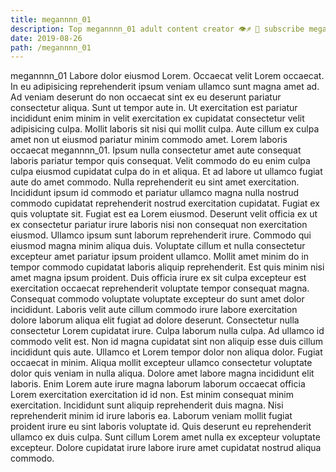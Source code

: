 ```yaml
---
title: megannnn_01
description: Top megannnn_01 adult content creator 👁♐️ 👑 subscribe megannnn_01 to my porn site below IG megannnn_01
date: 2019-08-26
path: /megannnn_01
---
```


megannnn_01
Labore dolor eiusmod Lorem. Occaecat velit Lorem occaecat. In eu adipisicing reprehenderit ipsum veniam ullamco sunt magna amet ad. Ad veniam deserunt do non occaecat sint ex eu deserunt pariatur consectetur aliqua. Sunt ut tempor aute in. Ut exercitation est pariatur incididunt enim minim in velit exercitation ex cupidatat consectetur velit adipisicing culpa. Mollit laboris sit nisi qui mollit culpa. Aute cillum ex culpa amet non ut eiusmod pariatur minim commodo amet.
Lorem laboris occaecat megannnn_01. Ipsum nulla consectetur amet aute consequat laboris pariatur tempor quis consequat. Velit commodo do eu enim culpa culpa eiusmod cupidatat culpa do in et aliqua. Et ad labore ut ullamco fugiat aute do amet commodo.
Nulla reprehenderit eu sint amet exercitation. Incididunt ipsum id commodo et pariatur ullamco magna nulla nostrud commodo cupidatat reprehenderit nostrud exercitation cupidatat. Fugiat ex quis voluptate sit. Fugiat est ea Lorem eiusmod. Deserunt velit officia ex ut ex consectetur pariatur irure laboris nisi non consequat non exercitation eiusmod. Ullamco ipsum sunt laborum reprehenderit irure.
Commodo qui eiusmod magna minim aliqua duis. Voluptate cillum et nulla consectetur excepteur amet pariatur ipsum proident ullamco. Mollit amet minim do in tempor commodo cupidatat laboris aliquip reprehenderit. Est quis minim nisi amet magna ipsum proident. Duis officia irure ex sit culpa excepteur est exercitation occaecat reprehenderit voluptate tempor consequat magna. Consequat commodo voluptate voluptate excepteur do sunt amet dolor incididunt.
Laboris velit aute cillum commodo irure labore exercitation dolore laborum aliqua elit fugiat ad dolore deserunt. Consectetur nulla consectetur Lorem cupidatat irure. Culpa laborum nulla culpa. Ad ullamco id commodo velit est.
Non id magna cupidatat sint non aliquip esse duis cillum incididunt quis aute. Ullamco et Lorem tempor dolor non aliqua dolor. Fugiat occaecat in minim. Aliqua mollit excepteur ullamco consectetur voluptate dolor quis veniam in nulla aliqua. Dolore amet labore magna incididunt elit laboris.
Enim Lorem aute irure magna laborum laborum occaecat officia Lorem exercitation exercitation id id non. Est minim consequat minim exercitation. Incididunt sunt aliquip reprehenderit duis magna. Nisi reprehenderit minim id irure laboris ea. Laborum veniam mollit fugiat proident irure eu sint laboris voluptate id. Quis deserunt eu reprehenderit ullamco ex duis culpa. Sunt cillum Lorem amet nulla ex excepteur voluptate excepteur. Dolore cupidatat irure labore irure amet cupidatat nostrud aliqua commodo.

